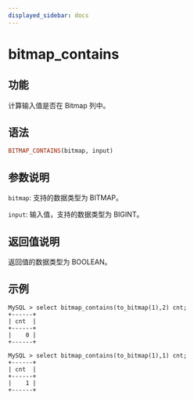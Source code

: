 ```yaml
---
displayed_sidebar: docs
---
```


# bitmap_contains

## 功能

计算输入值是否在 Bitmap 列中。

## 语法

```Haskell
BITMAP_CONTAINS(bitmap, input)
```

## 参数说明

`bitmap`: 支持的数据类型为 BITMAP。

`input`: 输入值，支持的数据类型为 BIGINT。

## 返回值说明

返回值的数据类型为 BOOLEAN。

## 示例

```Plain Text
MySQL > select bitmap_contains(to_bitmap(1),2) cnt;
+------+
| cnt  |
+------+
|    0 |
+------+

MySQL > select bitmap_contains(to_bitmap(1),1) cnt;
+------+
| cnt  |
+------+
|    1 |
+------+
```
